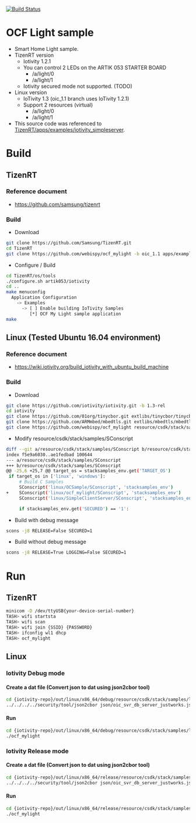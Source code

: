 [![Build Status](https://travis-ci.org/webispy/ocf_mylight.svg?branch=master)](https://travis-ci.org/webispy/ocf_mylight)

# OCF Light sample
- Smart Home Light sample.
- TizenRT version
  - Iotivity 1.2.1
  - You can control 2 LEDs on the ARTIK 053 STARTER BOARD
    - /a/light/0
    - /a/light/1
  - Iotivity secured mode not supported. (TODO)
- Linux version
  - IoTivity 1.3 (oic_1.1 branch uses IoTivity 1.2.1)
  - Support 2 resources (virtual)
    - /a/light/0
    - /a/light/1
- This source code was referenced to [TizenRT/apps/examples/iotivity_simpleserver](https://github.com/Samsung/TizenRT/tree/master/apps/examples/iotivity_simpleserver).

# Build
## TizenRT
### Reference document
- https://github.com/samsung/tizenrt

### Build
- Download
```sh
git clone https://github.com/Samsung/TizenRT.git
cd TizenRT
git clone https://github.com/webispy/ocf_mylight -b oic_1.1 apps/examples/ocf_mylight
```
- Configure / Build
```sh
cd TizenRT/os/tools
./configure.sh artik053/iotivity
cd ..
make menuconfig
  Application Configuration
    -> Examples
      -> [ ] Enable building IoTivity Samples
         [*] OCF My Light sample application
make
```

## Linux (Tested Ubuntu 16.04 environment)
### Reference document
- https://wiki.iotivity.org/build_iotivity_with_ubuntu_build_machine

### Build
- Download
```sh
git clone https://github.com/iotivity/iotivity.git -b 1.3-rel
cd iotivity
git clone https://github.com/01org/tinycbor.git extlibs/tinycbor/tinycbor
git clone https://github.com/ARMmbed/mbedtls.git extlibs/mbedtls/mbedtls -b mbedtls-2.4.2
git clone https://github.com/webispy/ocf_mylight resource/csdk/stack/samples/linux/ocf_mylight
```

- Modify resource/csdk/stack/samples/SConscript
```sh
diff --git a/resource/csdk/stack/samples/SConscript b/resource/csdk/stack/samples/SConscript
index f5e9a6030..ae1fedbad 100644
--- a/resource/csdk/stack/samples/SConscript
+++ b/resource/csdk/stack/samples/SConscript
@@ -25,6 +25,7 @@ target_os = stacksamples_env.get('TARGET_OS')
 if target_os in ['linux', 'windows']:
     # Build C Samples
     SConscript('linux/OCSample/SConscript', 'stacksamples_env')
+    SConscript('linux/ocf_mylight/SConscript', 'stacksamples_env')
     SConscript('linux/SimpleClientServer/SConscript', 'stacksamples_env')

     if stacksamples_env.get('SECURED') == '1':
```

- Build with debug message
```sh
scons -j8 RELEASE=False SECURED=1
```
- Build without debug message
```sh
scons -j8 RELEASE=True LOGGING=False SECURED=1
```

# Run

## TizenRT
```sh
minicom -D /dev/ttyUSB{your-device-serial-number}
TASH> wifi startsta
TASH> wifi scan
TASH> wifi join {SSID} {PASSWORD}
TASH> ifconfig wl1 dhcp
TASH> ocf_mylight
```

## Linux
### Iotivity Debug mode
#### Create a dat file (Convert json to dat using json2cbor tool)
```sh
cd {iotivity-repo}/out/linux/x86_64/debug/resource/csdk/stack/samples/linux/ocf_mylight
../../../../security/tool/json2cbor json/oic_svr_db_server_justworks.json oic_svr_db_server.dat
```

#### Run
```sh
cd {iotivity-repo}/out/linux/x86_64/debug/resource/csdk/stack/samples/linux/ocf_mylight
./ocf_mylight
```

### Iotivity Release mode
#### Create a dat file (Convert json to dat using json2cbor tool)
```sh
cd {iotivity-repo}/out/linux/x86_64/release/resource/csdk/stack/samples/linux/ocf_mylight
../../../../security/tool/json2cbor json/oic_svr_db_server_justworks.json oic_svr_db_server.dat
```

#### Run
```sh
cd {iotivity-repo}/out/linux/x86_64/release/resource/csdk/stack/samples/linux/ocf_mylight
./ocf_mylight
```

